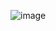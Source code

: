 ![image](https://user-images.githubusercontent.com/23742300/168778118-09973ca8-cdc6-413b-8d08-cf1c72dac008.png)
